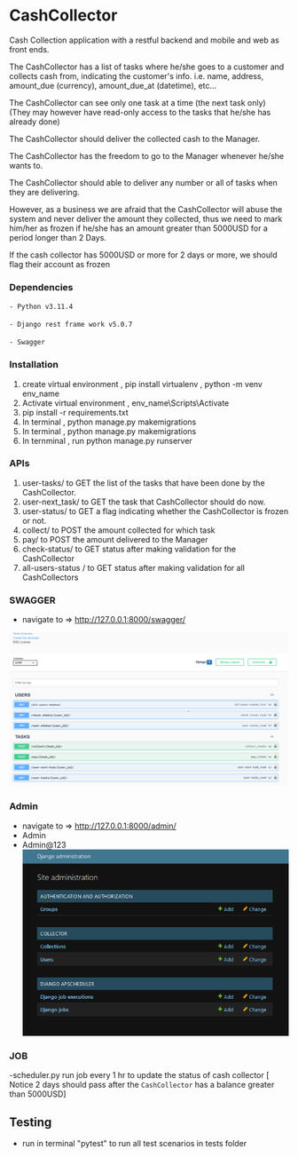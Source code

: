 # CashCollector


Cash Collection application with a restful backend and mobile and web as front ends.

The CashCollector has a list of tasks where he/she goes to a customer and collects cash from, indicating the customer's info. i.e. name, address, amount_due (currency), amount_due_at (datetime), etc…

The CashCollector can see only one task at a time (the next task only) (They may however have read-only access to the tasks that he/she has already done)

The CashCollector should deliver the collected cash to the Manager.

The CashCollector has the freedom to go to the Manager whenever he/she wants to.

The CashCollector should able to deliver any number or all of tasks when they are delivering.

However, as a business we are afraid that the CashCollector will abuse the system and never deliver the amount they collected, thus we need to mark him/her as frozen if he/she has an amount greater than 5000USD for a period longer than 2 Days.

If the cash collector has 5000USD or more for 2 days or more, we should flag their account as frozen



### Dependencies

```
- Python v3.11.4

- Django rest frame work v5.0.7

- Swagger

```

### Installation

1. create virtual environment , pip install virtualenv , python -m venv env_name
2. Activate virtual environment , env_name\Scripts\Activate   
3. pip install -r requirements.txt
4. In terminal , python manage.py makemigrations
5. In terminal , python manage.py makemigrations
6. In ternminal , run python manage.py runserver


### APIs 

1. user-tasks/ to GET the list of the tasks that have been done by the CashCollector.
2. user-next_task/ to GET the task that CashCollector should do now.
3. user-status/ to GET a flag indicating whether the CashCollector is frozen or not.
4. collect/ to POST the amount collected for which task
5. pay/ to POST the amount delivered to the Manager
6. check-status/ to GET status after making validation for the CashCollector  
7. all-users-status  / to GET status after making validation for all CashCollectors 


### SWAGGER

- navigate to => http://127.0.0.1:8000/swagger/

![alt text](image.png)


### Admin 

- navigate to => http://127.0.0.1:8000/admin/
- Admin
- Admin@123 
![alt text](image-1.png)


### JOB

-scheduler.py run job every 1 hr to update the status of cash collector [ Notice 2 days should pass after the `CashCollector` has a balance greater than 5000USD]

## Testing

- run in terminal "pytest" to run all test scenarios in tests folder